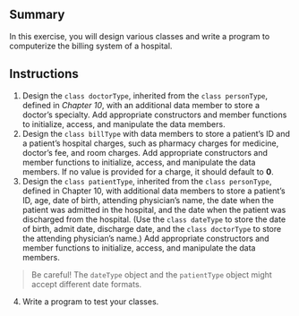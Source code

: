 ## Summary
In this exercise, you will design various classes and write a program to computerize the billing system of a hospital.
## Instructions
1. Design the `class doctorType`, inherited from the `class personType`, defined in _Chapter 10_, with an additional data member to store a doctor’s specialty. Add appropriate constructors and member functions to initialize, access, and manipulate the data members.
2. Design the `class billType` with data members to store a patient’s ID and a patient’s hospital charges, such as pharmacy charges for medicine, doctor’s fee, and room charges. Add appropriate constructors and member functions to initialize, access, and manipulate the data members. If no value is provided for a charge, it should default to **0**. 
3. Design the `class patientType`, inherited from the `class personType`, defined in Chapter 10, with additional data members to store a patient’s ID, age, date of birth, attending physician’s name, the date when the patient was admitted in the hospital, and the date when the patient was discharged from the hospital. (Use the `class dateType` to store the date of birth, admit date, discharge date, and the `class doctorType` to store the attending physician’s name.) Add appropriate constructors and member functions to initialize, access, and manipulate the data members.

> Be careful! The `dateType` object and the `patientType` object might accept different date formats. 

4. Write a program to test your classes. 

